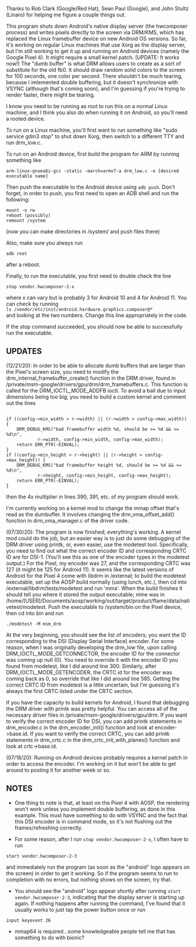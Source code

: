 Thanks to Rob Clark (Google/Red Hat), Sean Paul (Google), and John Stultz (Linaro) for helping me figure a couple things out.

This program shuts down Android's native display server (the hwcomposer process) and writes pixels directly to the screen via DRM/KMS, which has replaced the Linux framebuffer device on new Android OS versions. So far, it's working on regular Linux machines that use Xorg as the display server, but I'm still working to get it up and running on Android devices (namely the Google Pixel 4). It might require a small kernel patch. (UPDATE: It works now!) The "dumb buffer" is what DRM allows users to create as a sort of substitute for the old fb0. It should draw random solid colors to the screen for 100 seconds, one color per second. There shouldn't be much tearing, because I imlemented double buffering, but it doesn't synchronize with VSYNC (although that's coming soon), and I'm guessing if you're trying to render faster, there might be tearing. 

I know you need to be running as root to run this on a normal Linux machine, and I think you also do when running it on Android, so you'll need a rooted device. 

To run on a Linux machine, you'll first want to run something like "sudo service gdm3 stop" to shut down Xorg, then switch to a different TTY and run drm_low.c.

To run on an Android device, first build the program for ARM by running something like  
```
arm-linux-gnueabi-gcc -static -march=armv7-a drm_low.c -o [desired executable name]     
```  

Then push the executable to the Android device using ```adb push```. Don't forget, in order to push, you first need to open an ADB shell and run the following:    
```
mount -o rw  
reboot (possibly)  
remount /system  
```  

(now you can make directories in /system/ and push files there)  


Also, make sure you always run    
```
adb root  
```  
after a reboot.

Finally, to run the executable, you first need to double check the line  
```
stop vendor.hwcomposer-2-x
```  
where x can vary but is probably 3 for Android 10 and 4 for Android 11. You can check by running   
```ls /vendor/etc/init/android.hardware.graphics.composer@*```   
and looking at the two numbers. Change this line appropriately in the code.

If the stop command succeeded, you should now be able to successfully run the executable.  

## UPDATES ##  
(12/21/20): In order to be able to allocate dumb buffers that are larger than the Pixel's screen size, you need to modify the drm_internal_framebuffer_create() function in the DRM driver, found in /private/msm-google/drivers/gpu/drm/drm_framebuffers.c. This function is called for the DRM_IOCTL_MODE_ADDFB ioctl. To avoid a bail due to input dimensions being too big, you need to build a custom kernel and comment out the lines
```  

if ((config->min_width > r->width) || (r->width > config->max_width)) {
    DRM_DEBUG_KMS("bad framebuffer width %d, should be >= %d && <= %d\n",
            r->width, config->min_width, config->max_width);
    return ERR_PTR(-EINVAL);
}
if ((config->min_height > r->height) || (r->height > config->max_height)) {
    DRM_DEBUG_KMS("bad framebuffer height %d, should be >= %d && <= %d\n",
            r->height, config->min_height, config->max_height);
    return ERR_PTR(-EINVAL);
}
```  
then the 4x multiplier in lines 390, 391, etc. of my program should work.  

I'm currently working on a kernel mod to change the mmap offset that's read as the dumbuffer. It involves changing the drm_vma_offset_add() function in drm_vma_manager.c of the driver code.  


(07/30/20): The program is now finished; everything's working. A kernel mod could do the job, but an easier way is to just do some debugging of the DRM driver using printk, or, even easier, use the modetest tool. Specifically, you need to find out what the correct encoder ID and corresponding CRTC ID are for DSI-1. (You'll see this as one of the encoder types in the modetest output.) For the Pixel, my encoder was 27, and the corresponding CRTC was 127 (it might be 125 for Android 11). It seems like the latest versions of Android for the Pixel 4 come with libdrm in /external; to build the modetest executable, set up the AOSP build normally (using lunch, etc.), then cd into /external/libdrm/tests/modetest and run 'mma'. When the build finishes it should tell you where it stored the output executable; mine was in /home/[USER]/Documents/aosp/working/out/target/product/flame/data/nativetest/modetest. Push the executable to /system/bin on the Pixel device, then cd into bin and run   
```
./modetest -M msm_drm 
```  
At the very beginning, you should see the list of encoders; you want the ID corresponding to the DSI (Display Serial Interface) encoder. For some reason, when I was originally developing the drm_low file, upon calling DRM_IOCTL_MODE_GETCONNECTOR, the encoder ID for the connector was coming up null (0). You need to override it with the encoder ID you found from modetest, like I did around line 300. Similarly, after DRM_IOCTL_MODE_GETENCODER, the CRTC id for the encoder was coming back as 0, so override that like I did around line 585. Getting the correct CRTC ID from modetest is a little uncertain, but I'm guessing it's always the first CRTC listed under the CRTC section.  

If you have the capacity to build kernels for Android, I found that debugging the DRM driver with printk was pretty helpful. You can access all of the necessary driver files in /private/msm-google/drivers/gpu/drm. If you want to verify the correct encoder ID for DSI, you can add printk statements in drm_encoder.c in the drm_encoder_init() function and look at encoder->base.id. If you want to verify the correct CRTC, you can add printk statements in drm_crtc.c in the drm_crtc_init_with_planes() function and look at crtc->base.id.     

(07/18/20): Running on Android devices probably requires a kernel patch in order to access the encoder. I'm working on it but won't be able to get around to posting it for another week or so.  

## NOTES ##  
* One thing to note is that, at least on the Pixel 4 with AOSP, the rendering won't work unless you implement double buffering, as done in this example. This must have something to do with VSYNC and the fact that this DSI encoder is in command mode, so it's not flushing out the frames/refreshing correctly. 

* For some reason, after I run ```stop vendor.hwcomposer-2-x```, I often have to run   
```
start vendor.hwcomposer-2-3
```  
and immediately run the program (as soon as the "android" logo appears on the screen) in order to get it working. So if the program seems to run to completion with no errors, but nothing shows on the screen, try that.

* You should see the "android" logo appear shortly after running ```start vendor.hwcomposer-2-3```, indicating that the display server is starting up again. If nothing happens after running the command, I've found that it usually works to just tap the power button once or run 
```
input keyevent 26
```  

* mmap64 is required...some knowledgeable people tell me that has something to do with bionic?   
